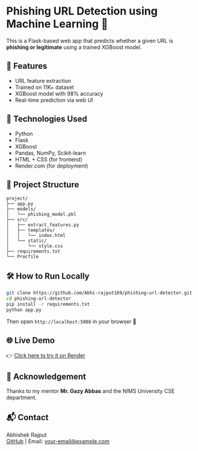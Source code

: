 # Phishing URL Detection using Machine Learning 🔐

This is a Flask-based web app that predicts whether a given URL is **phishing or legitimate** using a trained XGBoost model.

## 🚀 Features
- URL feature extraction
- Trained on 11K+ dataset
- XGBoost model with 98% accuracy
- Real-time prediction via web UI

## 🧠 Technologies Used
- Python
- Flask
- XGBoost
- Pandas, NumPy, Scikit-learn
- HTML + CSS (for frontend)
- Render.com (for deployment)

## 📂 Project Structure
```
project/
├── app.py  
├── models/  
│   └── phishing_model.pkl  
├── src/  
│   ├── extract_features.py  
│   ├── templates/  
│   │   └── index.html  
│   └── static/  
│       └── style.css  
├── requirements.txt  
└── Procfile
```

## 🛠️ How to Run Locally

```bash
git clone https://github.com/Abhi-rajput169/phishing-url-detector.git
cd phishing-url-detector
pip install -r requirements.txt
python app.py
```

Then open `http://localhost:5000` in your browser 🚀

## 🌐 Live Demo

👉 [Click here to try it on Render](https://your-render-link.com)

## 🙏 Acknowledgement
Thanks to my mentor **Mr. Gazy Abbas** and the NIMS University CSE department.

## 📬 Contact
Abhishek Rajput  
[GitHub](https://github.com/Abhi-rajput169) | Email: your-email@example.com
